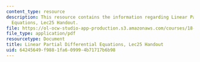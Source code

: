 ```yaml
---
content_type: resource
description: This resource contains the information regarding Linear Partial Differential
  Equations, Lec25 Handout.
file: https://ol-ocw-studio-app-production.s3.amazonaws.com/courses/18-303-linear-partial-differential-equations-analysis-and-numerics-fall-2014/64245649f9881fa609994b71717b6b98_MIT18_303F14_fourier_disp.pdf
file_type: application/pdf
resourcetype: Document
title: Linear Partial Differential Equations, Lec25 Handout
uid: 64245649-f988-1fa6-0999-4b71717b6b98
---
```

